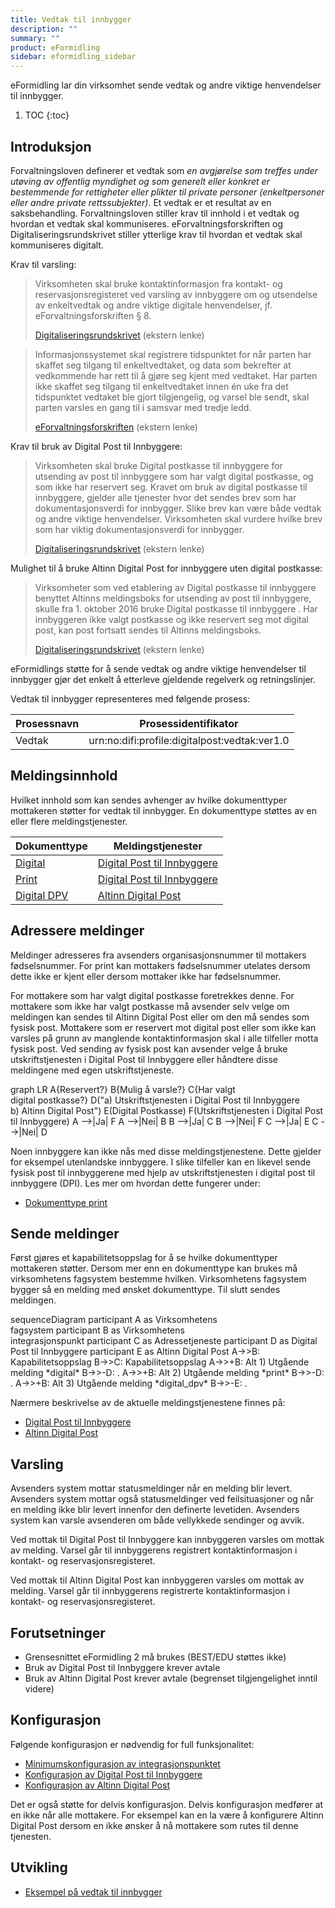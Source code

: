 ```yaml
---
title: Vedtak til innbygger
description: ""
summary: ""
product: eFormidling
sidebar: eformidling_sidebar
---
```


eFormidling lar din virksomhet sende vedtak og andre viktige henvendelser til innbygger.

1. TOC
{:toc}

## Introduksjon

Forvaltningsloven definerer et vedtak som _en avgjørelse som treffes under utøving av offentlig myndighet og som
generelt eller konkret er bestemmende for rettigheter eller plikter til private personer (enkeltpersoner eller andre
private rettssubjekter)_. Et vedtak er et resultat av en saksbehandling. Forvaltningsloven stiller krav til
innhold i et vedtak og hvordan et vedtak skal kommuniseres. eForvaltningsforskriften og Digitaliseringsrundskrivet
stiller ytterlige krav til hvordan et vedtak skal kommuniseres digitalt.

Krav til varsling:
> Virksomheten skal bruke kontaktinformasjon fra kontakt- og reservasjonsregisteret ved varsling av innbyggere om og
> utsendelse av enkeltvedtak og andre viktige digitale henvendelser, jf. eForvaltningsforskriften § 8.
>
> [Digitaliseringsrundskrivet](https://www.regjeringen.no/no/dokumenter/digitaliseringsrundskrivet/id2895185/) (ekstern lenke)

> Informasjonssystemet skal registrere tidspunktet for når parten har skaffet seg tilgang til enkeltvedtaket, og data
> som bekrefter at vedkommende har rett til å gjøre seg kjent med vedtaket. Har parten ikke skaffet seg tilgang til
> enkeltvedtaket innen én uke fra det tidspunktet vedtaket ble gjort tilgjengelig, og varsel ble sendt, skal parten
> varsles en gang til i samsvar med tredje ledd.
>
> [eForvaltningsforskriften](https://lovdata.no/forskrift/2004-06-25-988/§8) (ekstern lenke)

Krav til bruk av Digital Post til Innbyggere:
> Virksomheten skal bruke Digital postkasse til innbyggere for utsending av post til innbyggere som har valgt digital
> postkasse, og som ikke har reservert seg. Kravet om bruk av digital postkasse til innbyggere, gjelder alle tjenester
> hvor det sendes brev som har dokumentasjonsverdi for innbygger. Slike brev kan være både vedtak og andre viktige
> henvendelser. Virksomheten skal vurdere hvilke brev som har viktig dokumentasjonsverdi for innbygger.
>
> [Digitaliseringsrundskrivet](https://www.regjeringen.no/no/dokumenter/digitaliseringsrundskrivet/id2895185/) (ekstern lenke)

Mulighet til å bruke Altinn Digital Post for innbyggere uten digital postkasse:
> Virksomheter som ved etablering av Digital postkasse til innbyggere benyttet Altinns meldingsboks for utsending av
> post til innbyggere, skulle fra 1. oktober 2016 bruke Digital postkasse til innbyggere . Har innbyggeren ikke valgt
> postkasse og ikke reservert seg mot digital post, kan post fortsatt sendes til Altinns meldingsboks.
> 
> [Digitaliseringsrundskrivet](https://www.regjeringen.no/no/dokumenter/digitaliseringsrundskrivet/id2895185/) (ekstern lenke)

eFormidlings støtte for å sende vedtak og andre viktige henvendelser til innbygger gjør det enkelt å etterleve gjeldende
regelverk og retningslinjer.

Vedtak til innbygger representeres med følgende prosess:

| **Prosessnavn** | **Prosessidentifikator**                      |
|-----------------|-----------------------------------------------|
| Vedtak          | urn:no:difi:profile:digitalpost:vedtak:ver1.0 |

## Meldingsinnhold

Hvilket innhold som kan sendes avhenger av hvilke dokumenttyper mottakeren støtter for vedtak til innbygger. En
dokumenttype støttes av en eller flere meldingstjenester.

| **Dokumenttype**                                      | **Meldingstjenester**                                                                     |
|-------------------------------------------------------|-------------------------------------------------------------------------------------------|
| [Digital](../Utvikling/Dokumenttyper/digital)         | [Digital Post til Innbyggere](../Utvikling/Meldingstjenester/digital_post_til_innbyggere) |
| [Print](../Utvikling/Dokumenttyper/print)             | [Digital Post til Innbyggere](../Utvikling/Meldingstjenester/digital_post_til_innbyggere) |
| [Digital DPV](../Utvikling/Dokumenttyper/digital_dpv) | [Altinn Digital Post](../Utvikling/Meldingstjenester/altinn_digital_post)                 |

## Adressere meldinger

Meldinger adresseres fra avsenders organisasjonsnummer til mottakers fødselsnummer. For print kan mottakers fødselsnummer utelates dersom dette ikke er kjent eller dersom mottaker ikke har fødselsnummer.

For mottakere som har valgt digital postkasse foretrekkes denne. For mottakere som ikke har valgt postkasse må avsender
selv velge om meldingen kan sendes til Altinn Digital Post eller om den må sendes som fysisk post. Mottakere som er
reservert mot digital post eller som ikke kan varsles på grunn av manglende kontaktinformasjon skal i alle tilfeller
motta fysisk post. Ved sending av fysisk post kan avsender velge å bruke utskriftstjenesten i Digital Post til
Innbyggere eller håndtere disse meldingene med egen utskriftstjeneste.

<div class="mermaid">
graph LR
A{Reservert?}
B{Mulig å varsle?}
C{Har valgt<br>digital postkasse?}
D("a) Utskriftstjenesten i Digital Post til Innbyggere<br>b) Altinn Digital Post")
E(Digital Postkasse)
F(Utskriftstjenesten i Digital Post til Innbyggere)
A -->|Ja| F
A -->|Nei| B
B -->|Ja| C
B -->|Nei| F
C -->|Ja| E
C -->|Nei| D
</div>

Noen innbyggere kan ikke nås med disse meldingstjenestene. Dette gjelder for eksempel utenlandske innbyggere. I slike
tilfeller kan en likevel sende fysisk post til innbyggerene med hjelp av utskriftstjenesten i digital post til innbyggere (DPI).
Les mer om hvordan dette fungerer under:

- [Dokumenttype print](../../Utvikling/Dokumenttyper/print)

## Sende meldinger
Først gjøres et kapabilitetsoppslag for å se hvilke dokumenttyper mottakeren støtter. Dersom mer enn en dokumenttype kan
brukes må virksomhetens fagsystem bestemme hvilken. Virksomhetens fagsystem bygger så en melding med ønsket
dokumenttype. Til slutt sendes meldingen.

<div class="mermaid">
sequenceDiagram
participant A as Virksomhetens<br>fagsystem
participant B as Virksomhetens<br>integrasjonspunkt
participant C as Adressetjeneste
participant D as Digital Post til Innbyggere
participant E as Altinn Digital Post
A->>B: Kapabilitetsoppslag
B->>C: Kapabilitetsoppslag
A->>+B: Alt 1) Utgående melding *digital*
B->>-D: .
A->>+B: Alt 2) Utgående melding *print*
B->>-D: .
A->>+B: Alt 3) Utgående melding *digital_dpv*
B->>-E: .
</div>

Nærmere beskrivelse av de aktuelle meldingstjenestene finnes på:
- [Digital Post til Innbyggere](../Utvikling/Meldingstjenester/digital_post_til_innbyggere)
- [Altinn Digital Post](../Utvikling/Meldingstjenester/altinn_digital_post)

## Varsling

Avsenders system mottar statusmeldinger når en melding blir levert. Avsenders system mottar også statusmeldinger ved
feilsituasjoner og når en melding ikke blir levert innenfor den definerte levetiden. Avsenders system kan varsle
avsenderen om både vellykkede sendinger og avvik.

Ved mottak til Digital Post til Innbyggere kan innbyggeren varsles om mottak av melding. Varsel går til innbyggerens
registrert kontaktinformasjon i kontakt- og reservasjonsregisteret.

Ved mottak til Altinn Digital Post kan innbyggeren varsles om mottak av melding. Varsel går til innbyggerens
registrerte kontaktinformasjon i kontakt- og reservasjonsregisteret.

## Forutsetninger

- Grensesnittet eFormidling 2 må brukes (BEST/EDU støttes ikke)
- Bruk av Digital Post til Innbyggere krever avtale
- Bruk av Altinn Digital Post krever avtale (begrenset tilgjengelighet inntil videre)

## Konfigurasjon

Følgende konfigurasjon er nødvendig for full funksjonalitet:

- [Minimumskonfigurasjon av integrasjonspunktet](../installasjon/installasjon#minimumskonfigurasjon)
- [Konfigurasjon av Digital Post til Innbyggere](../installasjon/installasjon#konfigurere-digital-post-til-innbyggere-dpi)
- [Konfigurasjon av Altinn Digital Post](../installasjon/installasjon#konfigurere-altinn-digital-post-dpv)

Det er også støtte for delvis konfigurasjon. Delvis konfigurasjon medfører at en ikke når alle mottakere. For eksempel
kan en la være å konfigurere Altinn Digital Post dersom en ikke ønsker å nå mottakere som rutes til denne tjenesten.

## Utvikling

- [Eksempel på vedtak til innbygger](../Utvikling/Eksempel/vedtak_til_innbygger)
